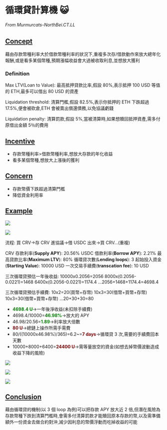 # 循環貸計算機 :smiley_cat:

###### From Murmurcats-NorthBei.CT.LL

## <u>Concept</u>

藉由存款幣種利率大於借款幣種利率的狀況下,重複多次存/借款動作來放大總年化報酬,或是看多某個幣種,預期漲幅收益會大過被收取利息,並想放大獲利

### Definition

Max LTV(Loan to Value): 最高抵押貸款比率,假設 80%,表示抵押 100 USD 等值的 ETH,最多可以借出 80 USD 的資產

Liquidation threshold: 清算門檻,假設 82.5%,表示你抵押的 ETH 下跌超過 17.5%,便會被砍倉,ETH 會被賣出償還債務,以免協議虧錢

Liquidation penalty: 清算罰款,假設 5%,當被清算時,如果想贖回抵押資產,需多付原借出金額 5％的費用

## <u>Incentive</u>

- 存款幣種利率>借款幣種利率,想放大存款的年化收益
- 看多某個幣種,想放大上漲後的獲利

## <u>Concern</u>

- 存款幣價下跌超過清算門檻
- 降低資金利用率

## <u>Example</u>

![](https://i.imgur.com/x6EkioB.png)

![](https://i.imgur.com/VpD7PrF.png)

流程: 買 CRV->存 CRV 進協議->借 USDC 出來->買 CRV...(重複)

CRV 存款利率(**Supply APY**): 20.56%
USDC 借款利率(**Borrow APY**): 2.21%
最高貸款比率(**Maximum LTV**): 80%
循環貸次數(**Lending loops**): 3
起始投入資金(**Starting Value**): 10000 USD
一次交易手續費(**transcation fee**): 10 USD

三次循環貸預估一年後收益:
10000x0.2056=2056
8000x(0.2056-0.0221)=1468
6400x(0.2056-0.0221)=1174.4
...2056+1468+1174.4=4698.4

三次循環貸預估手續費:
10x2=20(買幣+存幣)
10x3=30(借幣+買幣+存幣)
10x3=30(借幣+買幣+存幣)
...20+30+30=80

- <font color=#00800>**4698.4 U**</font>->一年後淨收益(未扣除手續費)
- 4698.4/10000=<font color=#00800>**46.98%**</font>->放大的 APY
- 46.98/20.56=<font color=#00800>**1.89**</font>->利率放大倍數
- <font color=#80000>**80 U**</font>->總鏈上操作所需手需費
- 80/((10000x46.98%)/365)=6.2~=<font color=#80000>**7 days**</font>->循環貸 3 次,需要的手續費回本天數
- 10000+8000+6400=<font color=#80000>**24400 U**</font>->需等量放空的資金(如想去掉幣價波動造成收益下降的風險)

![](https://i.imgur.com/DDBvKFy.png)

![](https://i.imgur.com/iG7caXT.png)

![](https://i.imgur.com/q2TuYIz.png)

## <u>Conclusion</u>

藉由循環貸的機制(以 3 個 loop 為例)可以把存款 APY 放大近 2 倍,但潛在風險為存款幣種下跌到清算門檻時,會需多付清算罰款才能贖回原本存款的幣,以及需準備額外一份資金去做合約對沖,減少因利息的幣價浮動而吃掉收益的可能
